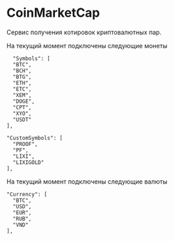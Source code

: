 # CoinMarketCap
Сервис получения котировок криптовалютных пар.

На текущий момент подключены следующие монеты 

      "Symbols": [
      "BTC",
      "BCH",
      "BTG",
      "ETH",
      "ETC",
      "XEM",
      "DOGE",
      "CPT",
      "XYO",
      "USDT"
    ],

    "CustomSymbols": [
      "PROOF",
      "PF",
      "LIXI",
      "LIXIGOLD"
    ],

На текущий момент подключены следующие валюты 

    "Currency": [
      "BTC",
      "USD",
      "EUR",
      "RUB",
      "VND"
    ],
